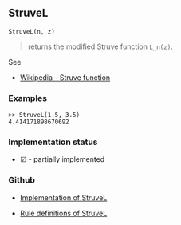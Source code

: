 ## StruveL

```
StruveL(n, z)
```

> returns the modified Struve function `L_n(z)`.

See
* [Wikipedia - Struve function](https://en.wikipedia.org/wiki/Struve_function)

### Examples

```  
>> StruveL(1.5, 3.5)
4.414171898670692
```
  






### Implementation status

* &#x2611; - partially implemented

### Github

* [Implementation of StruveL](https://github.com/axkr/symja_android_library/blob/master/symja_android_library/matheclipse-core/src/main/java/org/matheclipse/core/builtin/SpecialFunctions.java#L2301) 

* [Rule definitions of StruveL](https://github.com/axkr/symja_android_library/blob/master/symja_android_library/rules/StruveLRules.m) 
